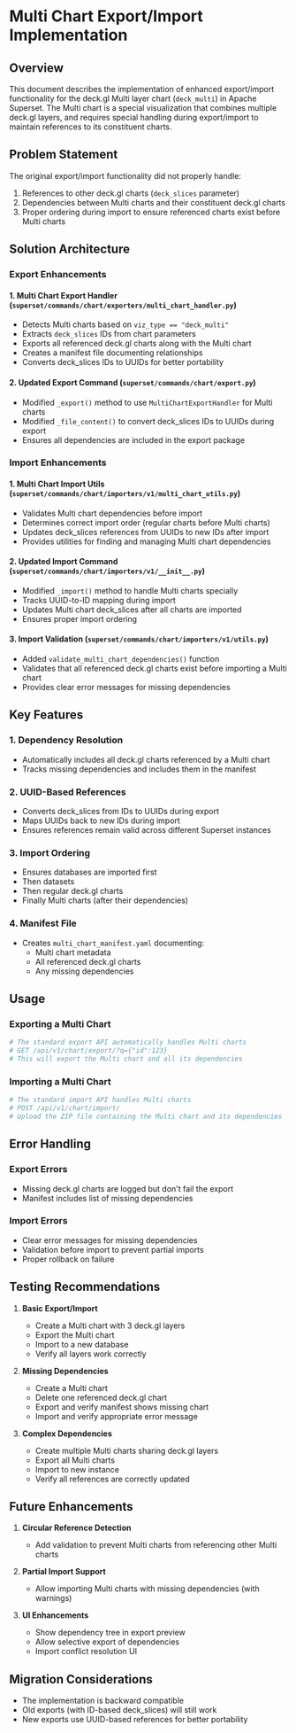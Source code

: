 # Multi Chart Export/Import Implementation

## Overview
This document describes the implementation of enhanced export/import functionality for the deck.gl Multi layer chart (`deck_multi`) in Apache Superset. The Multi chart is a special visualization that combines multiple deck.gl layers, and requires special handling during export/import to maintain references to its constituent charts.

## Problem Statement
The original export/import functionality did not properly handle:
1. References to other deck.gl charts (`deck_slices` parameter)
2. Dependencies between Multi charts and their constituent deck.gl charts
3. Proper ordering during import to ensure referenced charts exist before Multi charts

## Solution Architecture

### Export Enhancements

#### 1. Multi Chart Export Handler (`superset/commands/chart/exporters/multi_chart_handler.py`)
- Detects Multi charts based on `viz_type == "deck_multi"`
- Extracts `deck_slices` IDs from chart parameters
- Exports all referenced deck.gl charts along with the Multi chart
- Creates a manifest file documenting relationships
- Converts deck_slices IDs to UUIDs for better portability

#### 2. Updated Export Command (`superset/commands/chart/export.py`)
- Modified `_export()` method to use `MultiChartExportHandler` for Multi charts
- Modified `_file_content()` to convert deck_slices IDs to UUIDs during export
- Ensures all dependencies are included in the export package

### Import Enhancements

#### 1. Multi Chart Import Utils (`superset/commands/chart/importers/v1/multi_chart_utils.py`)
- Validates Multi chart dependencies before import
- Determines correct import order (regular charts before Multi charts)
- Updates deck_slices references from UUIDs to new IDs after import
- Provides utilities for finding and managing Multi chart dependencies

#### 2. Updated Import Command (`superset/commands/chart/importers/v1/__init__.py`)
- Modified `_import()` method to handle Multi charts specially
- Tracks UUID-to-ID mapping during import
- Updates Multi chart deck_slices after all charts are imported
- Ensures proper import ordering

#### 3. Import Validation (`superset/commands/chart/importers/v1/utils.py`)
- Added `validate_multi_chart_dependencies()` function
- Validates that all referenced deck.gl charts exist before importing a Multi chart
- Provides clear error messages for missing dependencies

## Key Features

### 1. Dependency Resolution
- Automatically includes all deck.gl charts referenced by a Multi chart
- Tracks missing dependencies and includes them in the manifest

### 2. UUID-Based References
- Converts deck_slices from IDs to UUIDs during export
- Maps UUIDs back to new IDs during import
- Ensures references remain valid across different Superset instances

### 3. Import Ordering
- Ensures databases are imported first
- Then datasets
- Then regular deck.gl charts
- Finally Multi charts (after their dependencies)

### 4. Manifest File
- Creates `multi_chart_manifest.yaml` documenting:
  - Multi chart metadata
  - All referenced deck.gl charts
  - Any missing dependencies

## Usage

### Exporting a Multi Chart
```python
# The standard export API automatically handles Multi charts
# GET /api/v1/chart/export/?q={"id":123}
# This will export the Multi chart and all its dependencies
```

### Importing a Multi Chart
```python
# The standard import API handles Multi charts
# POST /api/v1/chart/import/
# Upload the ZIP file containing the Multi chart and its dependencies
```

## Error Handling

### Export Errors
- Missing deck.gl charts are logged but don't fail the export
- Manifest includes list of missing dependencies

### Import Errors
- Clear error messages for missing dependencies
- Validation before import to prevent partial imports
- Proper rollback on failure

## Testing Recommendations

1. **Basic Export/Import**
   - Create a Multi chart with 3 deck.gl layers
   - Export the Multi chart
   - Import to a new database
   - Verify all layers work correctly

2. **Missing Dependencies**
   - Create a Multi chart
   - Delete one referenced deck.gl chart
   - Export and verify manifest shows missing chart
   - Import and verify appropriate error message

3. **Complex Dependencies**
   - Create multiple Multi charts sharing deck.gl layers
   - Export all Multi charts
   - Import to new instance
   - Verify all references are correctly updated

## Future Enhancements

1. **Circular Reference Detection**
   - Add validation to prevent Multi charts from referencing other Multi charts

2. **Partial Import Support**
   - Allow importing Multi charts with missing dependencies (with warnings)

3. **UI Enhancements**
   - Show dependency tree in export preview
   - Allow selective export of dependencies
   - Import conflict resolution UI

## Migration Considerations

- The implementation is backward compatible
- Old exports (with ID-based deck_slices) will still work
- New exports use UUID-based references for better portability